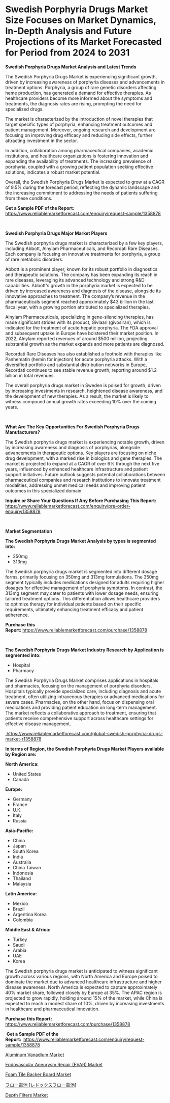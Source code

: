 <p><h1>Swedish Porphyria Drugs Market Size Focuses on Market Dynamics, In-Depth Analysis and Future Projections of its Market Forecasted for Period from 2024 to 2031</h1></p><p><strong>Swedish Porphyria Drugs Market Analysis and Latest Trends</strong></p>
<p><p>The Swedish Porphyria Drugs Market is experiencing significant growth, driven by increasing awareness of porphyria diseases and advancements in treatment options. Porphyria, a group of rare genetic disorders affecting heme production, has generated a demand for effective therapies. As healthcare providers become more informed about the symptoms and treatments, the diagnosis rates are rising, prompting the need for specialized drugs.</p><p>The market is characterized by the introduction of novel therapies that target specific types of porphyria, enhancing treatment outcomes and patient management. Moreover, ongoing research and development are focusing on improving drug efficacy and reducing side effects, further attracting investment in the sector.</p><p>In addition, collaboration among pharmaceutical companies, academic institutions, and healthcare organizations is fostering innovation and expanding the availability of treatments. The increasing prevalence of porphyria, coupled with a growing patient population seeking effective solutions, indicates a robust market potential.</p><p>Overall, the Swedish Porphyria Drugs Market is expected to grow at a CAGR of 9.5% during the forecast period, reflecting the dynamic landscape and the increasing commitment to addressing the needs of patients suffering from these conditions.</p></p>
<p><strong>Get a Sample PDF of the Report:&nbsp;</strong> <a href="https://www.reliablemarketforecast.com/enquiry/request-sample/1358878">https://www.reliablemarketforecast.com/enquiry/request-sample/1358878</a></p>
<p>&nbsp;</p>
<p><strong>Swedish Porphyria Drugs Major Market Players</strong></p>
<p><p>The Swedish porphyria drugs market is characterized by a few key players, including Abbott, Alnylam Pharmaceuticals, and Recordati Rare Diseases. Each company is focusing on innovative treatments for porphyria, a group of rare metabolic disorders.</p><p>Abbott is a prominent player, known for its robust portfolio in diagnostics and therapeutic solutions. The company has been expanding its reach in rare diseases, leveraging its advanced technology and strong R&D capabilities. Abbott's growth in the porphyria market is expected to be driven by increased awareness and diagnosis of the disease, alongside its innovative approaches to treatment. The company’s revenue in the pharmaceuticals segment reached approximately $43 billion in the last fiscal year, with a growing portion attributed to specialized therapies.</p><p>Alnylam Pharmaceuticals, specializing in gene-silencing therapies, has made significant strides with its product, Givlaari (givosiran), which is indicated for the treatment of acute hepatic porphyria. The FDA approval and subsequent uptake in Europe have bolstered their market position. In 2022, Alnylam reported revenues of around $500 million, projecting substantial growth as the market expands and more patients are diagnosed.</p><p>Recordati Rare Diseases has also established a foothold with therapies like Panhematin (hemin for injection) for acute porphyria attacks. With a diversified portfolio and substantial distribution networks in Europe, Recordati continues to see stable revenue growth, reporting around $1.2 billion in total revenues.</p><p>The overall porphyria drugs market in Sweden is poised for growth, driven by increasing investments in research, heightened disease awareness, and the development of new therapies. As a result, the market is likely to witness compound annual growth rates exceeding 10% over the coming years.</p></p>
<p>&nbsp;</p>
<p><strong>What Are The Key Opportunities For Swedish Porphyria Drugs Manufacturers?</strong></p>
<p><p>The Swedish porphyria drugs market is experiencing notable growth, driven by increasing awareness and diagnosis of porphyrias, alongside advancements in therapeutic options. Key players are focusing on niche drug development, with a marked rise in biologics and gene therapies. The market is projected to expand at a CAGR of over 6% through the next five years, influenced by enhanced healthcare infrastructure and patient support initiatives. Future outlook suggests potential collaborations between pharmaceutical companies and research institutions to innovate treatment modalities, addressing unmet medical needs and improving patient outcomes in this specialized domain.</p></p>
<p><strong>Inquire or Share Your Questions If Any Before Purchasing This Report:</strong> <a href="https://www.reliablemarketforecast.com/enquiry/pre-order-enquiry/1358878">https://www.reliablemarketforecast.com/enquiry/pre-order-enquiry/1358878</a></p>
<p>&nbsp;</p>
<p><strong>Market Segmentation</strong></p>
<p><strong>The Swedish Porphyria Drugs Market Analysis by types is segmented into:</strong></p>
<p><ul><li>350mg</li><li>313mg</li></ul></p>
<p><p>The Swedish porphyria drugs market is segmented into different dosage forms, primarily focusing on 350mg and 313mg formulations. The 350mg segment typically includes medications designed for adults requiring higher dosages for effective management of porphyria symptoms. In contrast, the 313mg segment may cater to patients with lower dosage needs, ensuring tailored treatment options. This differentiation allows healthcare providers to optimize therapy for individual patients based on their specific requirements, ultimately enhancing treatment efficacy and patient adherence.</p></p>
<p><strong>Purchase this Report:&nbsp;</strong><a href="https://www.reliablemarketforecast.com/purchase/1358878">https://www.reliablemarketforecast.com/purchase/1358878</a></p>
<p>&nbsp;</p>
<p><strong>The Swedish Porphyria Drugs Market Industry Research by Application is segmented into:</strong></p>
<p><ul><li>Hospital</li><li>Pharmacy</li></ul></p>
<p><p>The Swedish Porphyria Drugs Market comprises applications in hospitals and pharmacies, focusing on the management of porphyria disorders. Hospitals typically provide specialized care, including diagnosis and acute treatment, often utilizing intravenous therapies or advanced medications for severe cases. Pharmacies, on the other hand, focus on dispensing oral medications and providing patient education on long-term management. The market reflects a collaborative approach to treatment, ensuring that patients receive comprehensive support across healthcare settings for effective disease management.</p></p>
<p><a href="https://www.reliablemarketforecast.com/global-swedish-porphyria-drugs-market-r1358878">&nbsp;https://www.reliablemarketforecast.com/global-swedish-porphyria-drugs-market-r1358878</a></p>
<p><strong>In terms of Region, the Swedish Porphyria Drugs Market Players available by Region are:</strong></p>
<p>
    <p> <strong> North America: </strong>
        <ul>
            <li>United States</li>
            <li>Canada</li>
        </ul>
        </p> 
    <p> <strong> Europe: </strong>
        <ul>
            <li>Germany</li>
            <li>France</li>
            <li>U.K.</li>
            <li>Italy</li>
            <li>Russia</li>
        </ul>
        </p> 
    <p> <strong> Asia-Pacific: </strong>
        <ul>
            <li>China</li>
            <li>Japan</li>
            <li>South Korea</li>
            <li>India</li>
            <li>Australia</li>
            <li>China Taiwan</li>
            <li>Indonesia</li>
            <li>Thailand</li>
            <li>Malaysia</li>
        </ul>
        </p> 
    <p> <strong> Latin America: </strong>
        <ul>
            <li>Mexico</li>
            <li>Brazil</li>
            <li>Argentina Korea</li>
            <li>Colombia</li>
        </ul>
        </p> 
    <p> <strong> Middle East & Africa: </strong>
        <ul>
            <li>Turkey</li>
            <li>Saudi</li>
            <li>Arabia</li>
            <li>UAE</li>
            <li>Korea</li>
        </ul>
    </p>
    </p>
<p><p>The Swedish porphyria drugs market is anticipated to witness significant growth across various regions, with North America and Europe poised to dominate the market due to advanced healthcare infrastructure and higher disease awareness. North America is expected to capture approximately 40% market share, followed closely by Europe at 35%. The APAC region is projected to grow rapidly, holding around 15% of the market, while China is expected to reach a modest share of 10%, driven by increasing investments in healthcare and pharmaceutical innovation.</p></p>
<p><strong>Purchase this Report: </strong><a href="https://www.reliablemarketforecast.com/purchase/1358878">https://www.reliablemarketforecast.com/purchase/1358878</a></p>
<p>&nbsp;<strong>Get a Sample PDF of the Report:&nbsp;&nbsp;</strong><a href="https://www.reliablemarketforecast.com/enquiry/request-sample/1358878">https://www.reliablemarketforecast.com/enquiry/request-sample/1358878</a></p>
<p><strong></strong></p>
<p><p><a href="https://issuu.com/reportprime-2/docs/aluminum-vanadium-market-size-2030._ebd37ad8afdf3c">Aluminum Vanadium Market</a></p><p><a href="https://www.linkedin.com/pulse/endovascular-aneurysm-repair-evar-market2024-2031-industry-m9kmc?trackingId=k5yHqH0%2BSvW1N%2BUnAs6rTw%3D%3D">Endovascular Aneurysm Repair (EVAR) Market</a></p><p><a href="https://issuu.com/reportprime-2/docs/foam-tile-backer-board-market-size-_dd456f8eca81ff">Foam Tile Backer Board Market</a></p><p><a href="https://medium.com/@mattgoldner2023/flow-battery-redox-flow-battery-5428ff679644">フロー電池 [レドックスフロー電池]</a></p><p><a href="https://www.linkedin.com/pulse/unveiling-market-trends-global-depth-filters-growth-regional-68raf?trackingId=17QPv2oTS72q6wwZoh0KQw%3D%3D">Depth Filters Market</a></p></p>